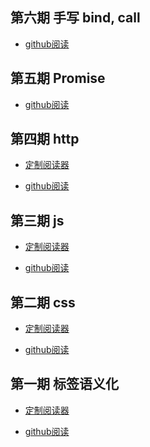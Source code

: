 ## 第六期 手写 bind, call

+ [github阅读](https://github.com/azhen98/A-week-to-learn/blob/master/doc/%E7%AC%AC%E5%85%AD%E6%9C%9F(%E6%89%8B%E5%86%99).md)

## 第五期 Promise

+ [github阅读](https://github.com/azhen98/A-week-to-learn/blob/master/doc/%E7%AC%AC%E4%BA%94%E6%9C%9F(%E5%AE%9E%E7%8E%B0%E4%B8%80%E4%B8%AA%E7%AE%80%E5%8D%95%E7%9A%84Promise).md)

## 第四期 http

+ [定制阅读器](https://azhen98.github.io/markdown-reader/markdown.html?url=https://raw.githubusercontent.com/azhen98/A-week-to-learn/master/doc/%E7%AC%AC%E5%9B%9B%E6%9C%9F(http%E7%9B%B8%E5%85%B3).md)

+ [github阅读](https://github.com/azhen98/A-week-to-learn/blob/master/doc/%E7%AC%AC%E5%9B%9B%E6%9C%9F(http%E7%9B%B8%E5%85%B3).md)

## 第三期 js

+ [定制阅读器](https://azhen98.github.io/markdown-reader/markdown.html?url=https://raw.githubusercontent.com/azhen98/A-week-to-learn/master/doc/%E7%AC%AC%E4%B8%89%E6%9C%9F(js%E5%9F%BA%E7%A1%80).md)

+ [github阅读](https://github.com/azhen98/A-week-to-learn/blob/master/doc/%E7%AC%AC%E4%B8%89%E6%9C%9F(js%E5%9F%BA%E7%A1%80).md)

## 第二期 css

+ [定制阅读器](https://azhen98.github.io/markdown-reader/markdown.html?url=https://raw.githubusercontent.com/azhen98/A-week-to-learn/master/doc/%E7%AC%AC%E4%BA%8C%E5%A4%A9(css%E9%9D%A2%E8%AF%95%E9%97%AE%E9%A2%98).md)

+ [github阅读](https://github.com/azhen98/A-week-to-learn/blob/master/doc/%E7%AC%AC%E4%BA%8C%E5%A4%A9(css%E9%9D%A2%E8%AF%95%E9%97%AE%E9%A2%98).md)

## 第一期 标签语义化

+ [定制阅读器](https://azhen98.github.io/markdown-reader/markdown.html?url=https://raw.githubusercontent.com/azhen98/A-week-to-learn/master/doc/%E7%AC%AC%E4%B8%80%E5%A4%A9(%E6%A0%87%E7%AD%BE%E8%AF%AD%E4%B9%89%E5%8C%96).md)

+ [github阅读](https://github.com/azhen98/A-week-to-learn/blob/master/doc/%E7%AC%AC%E4%B8%80%E5%A4%A9(%E6%A0%87%E7%AD%BE%E8%AF%AD%E4%B9%89%E5%8C%96).md)

